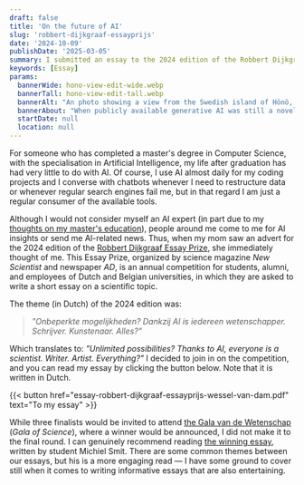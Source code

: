 ```yaml
---
draft: false
title: 'On the future of AI'
slug: 'robbert-dijkgraaf-essayprijs'
date: '2024-10-09'
publishDate: '2025-03-05'
summary: I submitted an essay to the 2024 edition of the Robbert Dijkgraaf Essay Prize, discussing some consequences of AI on society.
keywords: [Essay]
params:
  bannerWide: hono-view-edit-wide.webp
  bannerTall: hono-view-edit-tall.webp
  bannerAlt: "An photo showing a view from the Swedish island of Hönö, edited by AI to look like a painting."
  bannerAbout: "When publicly available generative AI was still a novelty, I used a free, not very sophisticated online AI-tool to turn this photo into a painting. [The original photo](hono-view-original.webp) was taken during a trip to the Swedish island of Hönö in 2022."
  startDate: null
  location: null
---
```


For someone who has completed a master's degree in Computer Science, with the specialisation in Artificial Intelligence, my life after graduation has had very little to do with AI. Of course, I use AI almost daily for my coding projects and I converse with chatbots whenever I need to restructure data or whenever regular search engines fail me, but in that regard I am just a regular consumer of the available tools. 

Although I would not consider myself an AI expert (in part due to my [thoughts on my master's education](/thoughts/masters-education)), people around me come to me for AI insights or send me AI-related news. Thus, when my mom saw an advert for the 2024 edition of the [Robbert Dijkgraaf Essay Prize](https://www.newscientist.nl/blogs/schrijf-mee-met-de-robbert-dijkgraaf-essayprijs-2024/), she immediately thought of me. This Essay Prize, organized by science magazine _New Scientist_ and newspaper _AD_, is an annual competition for students, alumni, and employees of Dutch and Belgian universities, in which they are asked to write a short essay on a scientific topic. 

The theme (in Dutch) of the 2024 edition was: 

> _"Onbeperkte mogelijkheden? Dankzij AI is iedereen wetenschapper. Schrijver. Kunstenaar. Alles?"_

Which translates to: _"Unlimited possibilities? Thanks to AI, everyone is a scientist. Writer. Artist. Everything?"_ I decided to join in on the competition, and you can read my essay by clicking the button below. Note that it is written in Dutch.

{{< button href="essay-robbert-dijkgraaf-essayprijs-wessel-van-dam.pdf" text="To my essay" >}}

While three finalists would be invited to attend [the Gala van de Wetenschap](https://www.galavandewetenschap.nl/) (_Gala of Science_), where a winner would be announced, I did not make it to the final round. I can genuinely recommend reading [the winning essay](https://www.newscientist.nl/blogs/digitaal-dieet-wint-de-robbert-dijkgraaf-essayprijs-2024/), written by student Michiel Smit. There are some common themes between our essays, but his is a more engaging read &mdash; I have some ground to cover still when it comes to writing informative essays that are also entertaining.

